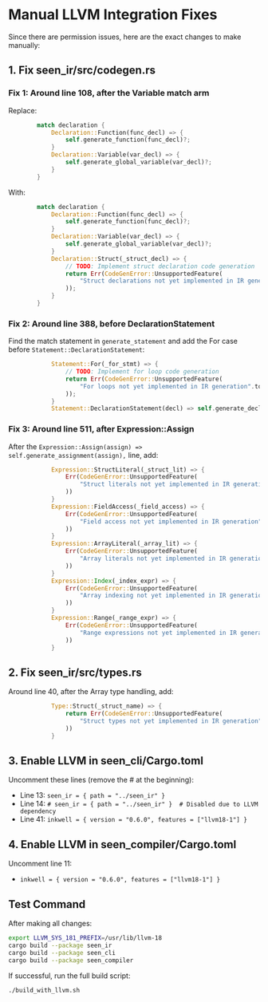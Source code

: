 # Manual LLVM Integration Fixes

Since there are permission issues, here are the exact changes to make manually:

## 1. Fix seen_ir/src/codegen.rs

### Fix 1: Around line 108, after the Variable match arm
Replace:
```rust
        match declaration {
            Declaration::Function(func_decl) => {
                self.generate_function(func_decl)?;
            }
            Declaration::Variable(var_decl) => {
                self.generate_global_variable(var_decl)?;
            }
        }
```

With:
```rust
        match declaration {
            Declaration::Function(func_decl) => {
                self.generate_function(func_decl)?;
            }
            Declaration::Variable(var_decl) => {
                self.generate_global_variable(var_decl)?;
            }
            Declaration::Struct(_struct_decl) => {
                // TODO: Implement struct declaration code generation
                return Err(CodeGenError::UnsupportedFeature(
                    "Struct declarations not yet implemented in IR generation".to_string()
                ));
            }
        }
```

### Fix 2: Around line 388, before DeclarationStatement
Find the match statement in `generate_statement` and add the For case before `Statement::DeclarationStatement`:

```rust
            Statement::For(_for_stmt) => {
                // TODO: Implement for loop code generation
                return Err(CodeGenError::UnsupportedFeature(
                    "For loops not yet implemented in IR generation".to_string()
                ));
            }
            Statement::DeclarationStatement(decl) => self.generate_declaration(decl),
```

### Fix 3: Around line 511, after Expression::Assign
After the `Expression::Assign(assign) => self.generate_assignment(assign),` line, add:

```rust
            Expression::StructLiteral(_struct_lit) => {
                Err(CodeGenError::UnsupportedFeature(
                    "Struct literals not yet implemented in IR generation".to_string()
                ))
            }
            Expression::FieldAccess(_field_access) => {
                Err(CodeGenError::UnsupportedFeature(
                    "Field access not yet implemented in IR generation".to_string()
                ))
            }
            Expression::ArrayLiteral(_array_lit) => {
                Err(CodeGenError::UnsupportedFeature(
                    "Array literals not yet implemented in IR generation".to_string()
                ))
            }
            Expression::Index(_index_expr) => {
                Err(CodeGenError::UnsupportedFeature(
                    "Array indexing not yet implemented in IR generation".to_string()
                ))
            }
            Expression::Range(_range_expr) => {
                Err(CodeGenError::UnsupportedFeature(
                    "Range expressions not yet implemented in IR generation".to_string()
                ))
            }
```

## 2. Fix seen_ir/src/types.rs

Around line 40, after the Array type handling, add:

```rust
            Type::Struct(_struct_name) => {
                return Err(CodeGenError::UnsupportedFeature(
                    "Struct types not yet implemented in IR generation".to_string()
                ))
            }
```

## 3. Enable LLVM in seen_cli/Cargo.toml

Uncomment these lines (remove the # at the beginning):
- Line 13: `seen_ir = { path = "../seen_ir" }`
- Line 14: `# seen_ir = { path = "../seen_ir" }  # Disabled due to LLVM dependency`
- Line 41: `inkwell = { version = "0.6.0", features = ["llvm18-1"] }`

## 4. Enable LLVM in seen_compiler/Cargo.toml

Uncomment line 11:
- `inkwell = { version = "0.6.0", features = ["llvm18-1"] }`

## Test Command

After making all changes:
```bash
export LLVM_SYS_181_PREFIX=/usr/lib/llvm-18
cargo build --package seen_ir
cargo build --package seen_cli
cargo build --package seen_compiler
```

If successful, run the full build script:
```bash
./build_with_llvm.sh
```